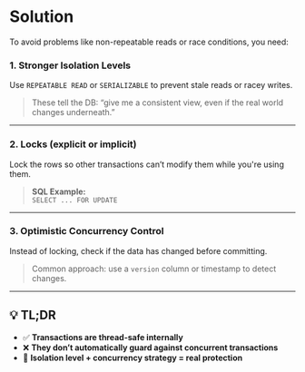 # Solution
To avoid problems like non-repeatable reads or race conditions, you need:

### 1. **Stronger Isolation Levels**
Use `REPEATABLE READ` or `SERIALIZABLE` to prevent stale reads or racey writes.

> These tell the DB: “give me a consistent view, even if the real world changes underneath.”

---

### 2. **Locks (explicit or implicit)**
Lock the rows so other transactions can’t modify them while you're using them.

> **SQL Example:**  
> `SELECT ... FOR UPDATE`

---

### 3. **Optimistic Concurrency Control**
Instead of locking, check if the data has changed before committing.

> Common approach: use a `version` column or timestamp to detect changes.

---

## 💡 TL;DR

- ✅ **Transactions are thread-safe internally**
- ❌ **They don’t automatically guard against concurrent transactions**
- 🧱 **Isolation level + concurrency strategy = real protection**
